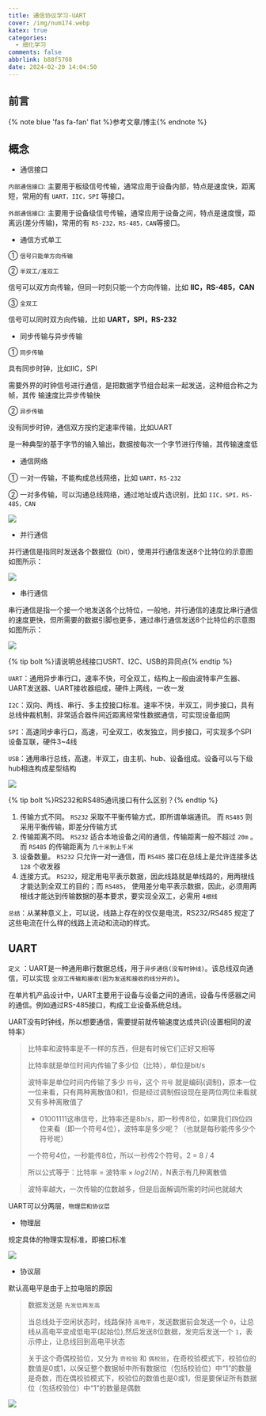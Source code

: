 ```yaml
---
title: 通信协议学习-UART
cover: /img/num174.webp
katex: true
categories:
  - 细化学习
comments: false
abbrlink: b88f5708
date: 2024-02-20 14:04:50
---
```




## 前言

{% note blue 'fas fa-fan' flat %}参考文章/博主{% endnote %}



## 概念

- 通信接口

`内部通信接口`: 主要用于板级信号传输，通常应用于设备内部，特点是速度快，距离短，常用的有 `UART，IIC，SPI` 等接口。

`外部通信接口`: 主要用于设备级信号传输，通常应用于设备之间，特点是速度慢，距离远(差分传输)，常用的有 `RS-232，RS-485，CAN`等接口。

- 通信方式单工

① `信号只能单方向传输`

② `半双工/准双工`

信号可以双方向传输，但同一时刻只能一个方向传输，比如 **IIC，RS-485，CAN**

③ `全双工`

信号可以同时双方向传输，比如 **UART，SPI，RS-232**

- 同步传输与异步传输

① `同步传输`

具有同步时钟，比如IIC，SPI

需要外界的时钟信号进行通信，是把数据字节组合起来一起发送，这种组合称之为帧，其传
输速度比异步传输快

② `异步传输`

没有同步时钟，通信双方按约定速率传输，比如UART

是一种典型的基于字节的输入输出，数据按每次一个字节进行传输，其传输速度低

- 通信网络

① 一对一传输，不能构成总线网络，比如 `UART，RS-232`

② 一对多传输，可以沟通总线网络，通过地址或片选识别，比如 `IIC，SPI，RS-485，CAN`

![](https://image-1309791158.cos.ap-guangzhou.myqcloud.com/其他/1c9cd74609b44308b4c968c47fb2563f.webp)

- 并行通信

并行通信是指同时发送各个数据位（bit），使用并行通信发送8个比特位的示意图如图所示：

![](https://image-1309791158.cos.ap-guangzhou.myqcloud.com/其他/QQ截图20231120132047.webp)

- 串行通信

串行通信是指一个接一个地发送各个比特位，一般地，并行通信的速度比串行通信的速度更快，但所需要的数据引脚也更多，通过串行通信发送8个比特位的示意图如图所示：

![](https://image-1309791158.cos.ap-guangzhou.myqcloud.com/其他/QQ截图20231120132222.webp)



{% tip bolt %}请说明总线接口USRT、I2C、USB的异同点{% endtip %}

`UART`：通用异步串行口，速率不快，可全双工，结构上一般由波特率产生器、UART发送器、UART接收器组成，硬件上两线，一收一发

`I2C`：双向、两线、串行、多主控接口标准。速率不快，半双工，同步接口，具有总线仲裁机制，非常适合器件间近距离经常性数据通信，可实现设备组网

`SPI`：高速同步串行口，高速，可全双工，收发独立，同步接口，可实现多个SPI设备互联，硬件3~4线

`USB`：通用串行总线，高速，半双工，由主机、hub、设备组成。设备可以与下级hub相连构成星型结构

![](https://image-1309791158.cos.ap-guangzhou.myqcloud.com/其他/QQ截图20231023153140.webp)



{% tip bolt %}RS232和RS485通讯接口有什么区别？{% endtip %}

1. 传输方式不同。 `RS232` 采取不平衡传输方式，即所谓单端通讯。 而 `RS485` 则采用平衡传输，即差分传输方式
2. 传输距离不同。 `RS232` 适合本地设备之间的通信，传输距离一般不超过 `20m` 。而 `RS485` 的传输距离为 `几十米到上千米`
3. 设备数量。 `RS232` 只允许一对一通信，而 `RS485` 接口在总线上是允许连接多达 `128` 个收发器
4. 连接方式。 `RS232`，规定用电平表示数据，因此线路就是单线路的，用两根线才能达到全双工的目的；而 `RS485`， 使用差分电平表示数据，因此，必须用两根线才能达到传输数据的基本要求，要实现全双工，必需用 `4根线`

`总结`：从某种意义上，可以说，线路上存在的仅仅是电流，RS232/RS485 规定了这些电流在什么样的线路上流动和流动的样式。







## UART

 `定义` ：UART是一种通用串行数据总线，用于`异步通信(没有时钟线)`。该总线双向通信，可以实现 `全双工传输和接收(因为发送和接收的线分开的)`。

在单片机产品设计中，UART主要用于设备与设备之间的通讯，设备与传感器之间的通信。例如通过RS-485接口，构成工业设备系统总线。

UART没有时钟线，所以想要通信，需要提前就传输速度达成共识(设置相同的波特率）

> 比特率和波特率是不一样的东西，但是有时候它们正好又相等
>
> 比特率就是单位时间内传输了多少位（比特），单位是bit/s
>
> 波特率是单位时间内传输了多少 `符号`，这个 `符号` 就是编码(调制)，原本一位一位来看，只有两种离散值0和1，但是经过调制假设现在是两位两位来看就又有多种离散值了
>
> - 01001111这串信号，比特率还是8b/s，即一秒传8位，如果我们四位四位来看（即一个符号4位），波特率是多少呢？（也就是每秒能传多少个符号呢）
>
> 一个符号4位，一秒能传8位，所以一秒传2个符号。2 = 8 / 4
>
> 所以公式等于：$\text{比特率 = 波特率}\times log2(N)$，N表示有几种离散值

> 波特率越大，一次传输的位数越多，但是后面解调所需的时间也就越大

UART可以分两层，`物理层和协议层`

- 物理层

规定具体的物理实现标准，即接口标准

![](https://image-1309791158.cos.ap-guangzhou.myqcloud.com/其他/QQ截图20230518144520.webp)

- 协议层

默认高电平是由于上拉电阻的原因

> 数据发送是 `先发低再发高`
>
> 当总线处于空闲状态时，线路保持 `高电平`，发送数据前会发送一个 `0`，让总线从高电平变成低电平(起始位),然后发送8位数据，发完后发送一个 `1`，表示停止，让总线回到高电平状态
>
> 关于这个奇偶校验位，又分为 `奇校验` 和 `偶校验`，在奇校验模式下，校验位的数值是0或1，以保证整个数据帧中所有数据位（包括校验位）中“1”的数量是奇数，而在偶校验模式下，校验位的数值也是0或1，但是要保证所有数据位（包括校验位）中“1”的数量是偶数

![](https://image-1309791158.cos.ap-guangzhou.myqcloud.com/其他/QQ截图20230518103731.webp)